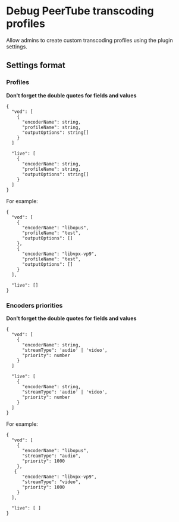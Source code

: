 # Debug PeerTube transcoding profiles

Allow admins to create custom transcoding profiles using the plugin settings.

## Settings format

### Profiles

**Don't forget the double quotes for fields and values**

```
{
  "vod": [
    {
      "encoderName": string,
      "profileName": string,
      "outputOptions": string[]
    }
  ]

  "live": [
    {
      "encoderName": string,
      "profileName": string,
      "outputOptions": string[]
    }
  ]
}
```

For example:

```
{
  "vod": [
    {
      "encoderName": "libopus",
      "profileName": "test",
      "outputOptions": []
    },
    {
      "encoderName": "libvpx-vp9",
      "profileName": "test",
      "outputOptions": []
    }
  ],

  "live": []
}
```


### Encoders priorities

**Don't forget the double quotes for fields and values**

```
{
  "vod": [
    {
      "encoderName": string,
      "streamType": 'audio' | 'video',
      "priority": number
    }
  ]

  "live": [
    {
      "encoderName": string,
      "streamType": 'audio' | 'video',
      "priority": number
    }
  ]
}
```

For example:

```
{
  "vod": [
    {
      "encoderName": "libopus",
      "streamType": "audio",
      "priority": 1000
    },
   {
      "encoderName": "libvpx-vp9",
      "streamType": "video",
      "priority": 1000
    }
  ],

  "live": [ ]
}
```
